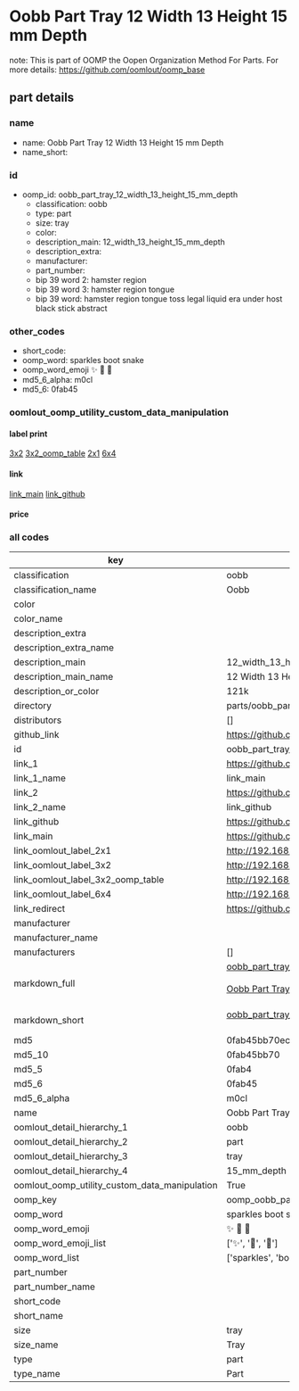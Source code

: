 # Oobb Part Tray 12 Width 13 Height 15 mm Depth  

note: This is part of OOMP the Oopen Organization Method For Parts. For more details: https://github.com/oomlout/oomp_base

##  part details
  







### name
* name: Oobb Part Tray 12 Width 13 Height 15 mm Depth
* name_short: 
### id
* oomp_id: oobb_part_tray_12_width_13_height_15_mm_depth
  * classification: oobb
  * type: part
  * size: tray
  * color: 
  * description_main: 12_width_13_height_15_mm_depth
  * description_extra: 
  * manufacturer: 
  * part_number: 
  * bip 39 word 2: hamster region
  * bip 39 word 3: hamster region tongue
  * bip 39 word: hamster region tongue toss legal liquid era under host black stick abstract

### other_codes
* short_code: 
* oomp_word: sparkles boot snake
* oomp_word_emoji :sparkles: :boot: :snake:
* md5_6_alpha: m0cl
* md5_6: 0fab45






### oomlout_oomp_utility_custom_data_manipulation
#### label print
[3x2](http://192.168.1.245:1112/?label=oomp%20m0cl)
[3x2_oomp_table](http://192.168.1.108:1112/?label=oomp%20m0cl)
[2x1](http://192.168.1.242:1112/?label=oomp%20m0cl)
[6x4](http://192.168.1.55:1112/?label=oomp%20m0cl)    

#### link

[link_main](https://github.com/oomlout/oomlout_oomp_version_1_messy/tree/main/parts/oobb_part_tray_12_width_13_height_15_mm_depth) [link_github](https://github.com/oomlout/oomlout_oomp_version_1_messy/tree/main/parts/oobb_part_tray_12_width_13_height_15_mm_depth)                             

#### price







### all codes 
| key | value |  
| --- | --- |  
| classification | oobb |  
| classification_name | Oobb |  
| color |  |  
| color_name |  |  
| description_extra |  |  
| description_extra_name |  |  
| description_main | 12_width_13_height_15_mm_depth |  
| description_main_name | 12 Width 13 Height 15 mm Depth |  
| description_or_color | 121k |  
| directory | parts/oobb_part_tray_12_width_13_height_15_mm_depth |  
| distributors | [] |  
| github_link | https://github.com/oomlout/oomlout_oomp_part_src/tree/main/parts/oobb_part_tray_12_width_13_height_15_mm_depth |  
| id | oobb_part_tray_12_width_13_height_15_mm_depth |  
| link_1 | https://github.com/oomlout/oomlout_oomp_version_1_messy/tree/main/parts/oobb_part_tray_12_width_13_height_15_mm_depth |  
| link_1_name | link_main |  
| link_2 | https://github.com/oomlout/oomlout_oomp_version_1_messy/tree/main/parts/oobb_part_tray_12_width_13_height_15_mm_depth |  
| link_2_name | link_github |  
| link_github | https://github.com/oomlout/oomlout_oomp_version_1_messy/tree/main/parts/oobb_part_tray_12_width_13_height_15_mm_depth |  
| link_main | https://github.com/oomlout/oomlout_oomp_version_1_messy/tree/main/parts/oobb_part_tray_12_width_13_height_15_mm_depth |  
| link_oomlout_label_2x1 | http://192.168.1.242:1112/?label=oomp%20m0cl |  
| link_oomlout_label_3x2 | http://192.168.1.245:1112/?label=oomp%20m0cl |  
| link_oomlout_label_3x2_oomp_table | http://192.168.1.108:1112/?label=oomp%20m0cl |  
| link_oomlout_label_6x4 | http://192.168.1.55:1112/?label=oomp%20m0cl |  
| link_redirect | https://github.com/oomlout/oomlout_oomp_version_1_messy/tree/main/parts/oobb_part_tray_12_width_13_height_15_mm_depth |  
| manufacturer |  |  
| manufacturer_name |  |  
| manufacturers | [] |  
| markdown_full | [oobb_part_tray_12_width_13_height_15_mm_depth](none)<br>[](none)<br>[Oobb Part Tray 12 Width 13 Height 15 Mm Depth](none)<br><br> |  
| markdown_short | [oobb_part_tray_12_width_13_height_15_mm_depth](none)<br><br> |  
| md5 | 0fab45bb70ecc98a093fbe5bc8ed2345 |  
| md5_10 | 0fab45bb70 |  
| md5_5 | 0fab4 |  
| md5_6 | 0fab45 |  
| md5_6_alpha | m0cl |  
| name | Oobb Part Tray 12 Width 13 Height 15 mm Depth |  
| oomlout_detail_hierarchy_1 | oobb |  
| oomlout_detail_hierarchy_2 | part |  
| oomlout_detail_hierarchy_3 | tray |  
| oomlout_detail_hierarchy_4 | 15_mm_depth |  
| oomlout_oomp_utility_custom_data_manipulation | True |  
| oomp_key | oomp_oobb_part_tray_12_width_13_height_15_mm_depth |  
| oomp_word | sparkles boot snake |  
| oomp_word_emoji | :sparkles: :boot: :snake: |  
| oomp_word_emoji_list | [':sparkles:', ':boot:', ':snake:'] |  
| oomp_word_list | ['sparkles', 'boot', 'snake'] |  
| part_number |  |  
| part_number_name |  |  
| short_code |  |  
| short_name |  |  
| size | tray |  
| size_name | Tray |  
| type | part |  
| type_name | Part |  
